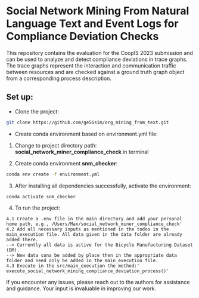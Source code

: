 # Social Network Mining From Natural Language Text and Event Logs for Compliance Deviation Checks 
This repository contains the evaluation for the CoopIS 2023 submission and can be used to analyze and detect compliance deviations in trace graphs.
The trace graphs represent the interaction and communication traffic between resources and are checked against a ground truth graph object from a corresponding process description.

## Set up:

- Clone the project:
```bash
git clone https://github.com/ge56sim/org_mining_from_text.git
```

- Create conda environment based on environment.yml file:
1. Change to project directory path: **social_network_miner_compliance_check** in terminal

2. Create conda environment **snm_checker**:
```bash
conda env create -f environment.yml
```
3. After installing all dependencies successfully, activate the environment:
```bash
conda activate snm_checker
```
4. To run the project:
```
4.1 Create a .env file in the main directory and add your personal home path, e.g., /Users/Max/social_network_miner_compliance_check'
4.2 Add all necessary inputs as mentioned in the todos in the main_execution file. All data given in the data folder are already added there.
--> Currently all data is active for the Bicycle Manufacturing Dataset (BM).
--> New data cona be added by place then in the appropriate data folder and need only be added in the main_execution file.
4.3 Execute in the src/main_execution the method:' execute_social_network_mining_compliance_deviation_process()'
```

If you encounter any issues, please reach out to the authors for assistance and guidance. Your input is invaluable in improving our work.